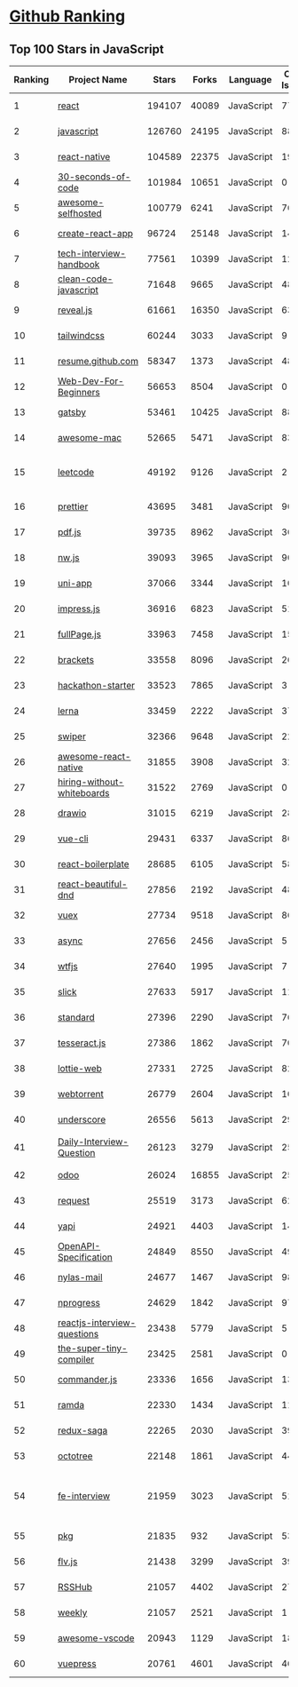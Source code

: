 [Github Ranking](../README.md)
==========

## Top 100 Stars in JavaScript

| Ranking | Project Name | Stars | Forks | Language | Open Issues | Description | Last Commit |
| ------- | ------------ | ----- | ----- | -------- | ----------- | ----------- | ----------- |
| 1 | [react](https://github.com/facebook/react) | 194107 | 40089 | JavaScript | 776 | A declarative, efficient, and flexible JavaScript library for building user interfaces. | 2022-09-01T01:14:08Z |
| 2 | [javascript](https://github.com/airbnb/javascript) | 126760 | 24195 | JavaScript | 88 | JavaScript Style Guide | 2022-08-26T23:45:02Z |
| 3 | [react-native](https://github.com/facebook/react-native) | 104589 | 22375 | JavaScript | 1909 | A framework for building native applications using React | 2022-09-01T01:54:11Z |
| 4 | [30-seconds-of-code](https://github.com/30-seconds/30-seconds-of-code) | 101984 | 10651 | JavaScript | 0 | Short JavaScript code snippets for all your development needs | 2022-07-22T09:38:03Z |
| 5 | [awesome-selfhosted](https://github.com/awesome-selfhosted/awesome-selfhosted) | 100779 | 6241 | JavaScript | 76 | A list of Free Software network services and web applications which can be hosted on your own servers | 2022-08-31T17:57:41Z |
| 6 | [create-react-app](https://github.com/facebook/create-react-app) | 96724 | 25148 | JavaScript | 1417 | Set up a modern web app by running one command. | 2022-08-27T16:13:28Z |
| 7 | [tech-interview-handbook](https://github.com/yangshun/tech-interview-handbook) | 77561 | 10399 | JavaScript | 12 | 💯 Curated coding interview preparation materials for busy software engineers | 2022-08-30T01:31:56Z |
| 8 | [clean-code-javascript](https://github.com/ryanmcdermott/clean-code-javascript) | 71648 | 9665 | JavaScript | 48 | :bathtub: Clean Code concepts adapted for JavaScript | 2022-08-23T06:54:16Z |
| 9 | [reveal.js](https://github.com/hakimel/reveal.js) | 61661 | 16350 | JavaScript | 632 | The HTML Presentation Framework | 2022-08-31T07:16:18Z |
| 10 | [tailwindcss](https://github.com/tailwindlabs/tailwindcss) | 60244 | 3033 | JavaScript | 9 | A utility-first CSS framework for rapid UI development. | 2022-08-31T19:15:20Z |
| 11 | [resume.github.com](https://github.com/resume/resume.github.com) | 58347 | 1373 | JavaScript | 48 | Resumes generated using the GitHub informations | 2022-01-24T03:34:10Z |
| 12 | [Web-Dev-For-Beginners](https://github.com/microsoft/Web-Dev-For-Beginners) | 56653 | 8504 | JavaScript | 0 | 24 Lessons, 12 Weeks, Get Started as a Web Developer | 2022-08-23T17:15:05Z |
| 13 | [gatsby](https://github.com/gatsbyjs/gatsby) | 53461 | 10425 | JavaScript | 88 | Build blazing fast, modern apps and websites with React | 2022-09-01T01:30:51Z |
| 14 | [awesome-mac](https://github.com/jaywcjlove/awesome-mac) | 52665 | 5471 | JavaScript | 83 |  Now we have become very big, Different from the original idea. Collect premium software in various categories. | 2022-08-30T17:16:01Z |
| 15 | [leetcode](https://github.com/azl397985856/leetcode) | 49192 | 9126 | JavaScript | 2 | 推荐刷题网站：https://www.lintcode.com/?utm_source=tf-github-lucifer2022  LeetCode Solutions: A Record of My Problem Solving Journey.( leetcode题解，记录自己的leetcode解题之路。) | 2022-08-21T14:08:34Z |
| 16 | [prettier](https://github.com/prettier/prettier) | 43695 | 3481 | JavaScript | 902 | Prettier is an opinionated code formatter. | 2022-08-31T15:00:47Z |
| 17 | [pdf.js](https://github.com/mozilla/pdf.js) | 39735 | 8962 | JavaScript | 360 | PDF Reader in JavaScript | 2022-08-31T14:56:10Z |
| 18 | [nw.js](https://github.com/nwjs/nw.js) | 39093 | 3965 | JavaScript | 902 | Call all Node.js modules directly from DOM/WebWorker and enable a new way of writing applications with all Web technologies. | 2022-08-31T15:31:07Z |
| 19 | [uni-app](https://github.com/dcloudio/uni-app) | 37066 | 3344 | JavaScript | 1016 | A cross-platform framework using Vue.js | 2022-08-31T10:08:47Z |
| 20 | [impress.js](https://github.com/impress/impress.js) | 36916 | 6823 | JavaScript | 51 | It's a presentation framework based on the power of CSS3 transforms and transitions in modern browsers and inspired by the idea behind prezi.com. | 2022-08-23T14:46:19Z |
| 21 | [fullPage.js](https://github.com/alvarotrigo/fullPage.js) | 33963 | 7458 | JavaScript | 159 | fullPage plugin by Alvaro Trigo. Create full screen pages fast and simple | 2022-08-30T14:58:16Z |
| 22 | [brackets](https://github.com/adobe/brackets) | 33558 | 8096 | JavaScript | 2620 | An open source code editor for the web, written in JavaScript, HTML and CSS. | 2022-06-12T08:19:24Z |
| 23 | [hackathon-starter](https://github.com/sahat/hackathon-starter) | 33523 | 7865 | JavaScript | 3 | A boilerplate for Node.js web applications | 2022-08-07T20:37:10Z |
| 24 | [lerna](https://github.com/lerna/lerna) | 33459 | 2222 | JavaScript | 374 | :dragon: Lerna is a fast, modern build system for managing and publishing multiple JavaScript/TypeScript packages from the same repository. | 2022-08-31T20:10:17Z |
| 25 | [swiper](https://github.com/nolimits4web/swiper) | 32366 | 9648 | JavaScript | 225 | Most modern mobile touch slider with hardware accelerated transitions | 2022-08-31T19:44:00Z |
| 26 | [awesome-react-native](https://github.com/jondot/awesome-react-native) | 31855 | 3908 | JavaScript | 32 | Awesome React Native components, news, tools, and learning material! | 2022-08-20T22:18:50Z |
| 27 | [hiring-without-whiteboards](https://github.com/poteto/hiring-without-whiteboards) | 31522 | 2769 | JavaScript | 0 | ⭐️  Companies that don't have a broken hiring process | 2022-08-31T23:31:22Z |
| 28 | [drawio](https://github.com/jgraph/drawio) | 31015 | 6219 | JavaScript | 286 | Source to app.diagrams.net | 2022-08-31T09:56:29Z |
| 29 | [vue-cli](https://github.com/vuejs/vue-cli) | 29431 | 6337 | JavaScript | 862 | 🛠️ webpack-based tooling for Vue.js Development | 2022-08-27T02:14:44Z |
| 30 | [react-boilerplate](https://github.com/react-boilerplate/react-boilerplate) | 28685 | 6105 | JavaScript | 58 | :fire: A highly scalable, offline-first foundation with the best developer experience and a focus on performance and best practices. | 2022-08-16T23:42:02Z |
| 31 | [react-beautiful-dnd](https://github.com/atlassian/react-beautiful-dnd) | 27856 | 2192 | JavaScript | 482 | Beautiful and accessible drag and drop for lists with React | 2022-08-31T23:22:14Z |
| 32 | [vuex](https://github.com/vuejs/vuex) | 27734 | 9518 | JavaScript | 86 | 🗃️ Centralized State Management for Vue.js. | 2022-08-30T20:58:07Z |
| 33 | [async](https://github.com/caolan/async) | 27656 | 2456 | JavaScript | 5 | Async utilities for node and the browser | 2022-08-16T04:24:48Z |
| 34 | [wtfjs](https://github.com/denysdovhan/wtfjs) | 27640 | 1995 | JavaScript | 7 | 🤪 A list of funny and tricky JavaScript examples | 2022-08-15T22:13:33Z |
| 35 | [slick](https://github.com/kenwheeler/slick) | 27633 | 5917 | JavaScript | 1139 | the last carousel you'll ever need | 2022-08-31T11:15:05Z |
| 36 | [standard](https://github.com/standard/standard) | 27396 | 2290 | JavaScript | 76 | 🌟 JavaScript Style Guide, with linter & automatic code fixer | 2022-08-29T12:07:48Z |
| 37 | [tesseract.js](https://github.com/naptha/tesseract.js) | 27386 | 1862 | JavaScript | 70 | Pure Javascript OCR for more than 100 Languages 📖🎉🖥 | 2022-08-28T22:02:01Z |
| 38 | [lottie-web](https://github.com/airbnb/lottie-web) | 27331 | 2725 | JavaScript | 829 | Render After Effects animations natively on Web, Android and iOS, and React Native. http://airbnb.io/lottie/ | 2022-08-26T05:47:36Z |
| 39 | [webtorrent](https://github.com/webtorrent/webtorrent) | 26779 | 2604 | JavaScript | 107 | ⚡️ Streaming torrent client for the web | 2022-08-30T13:26:11Z |
| 40 | [underscore](https://github.com/jashkenas/underscore) | 26556 | 5613 | JavaScript | 29 | JavaScript's utility _ belt | 2022-08-31T05:36:30Z |
| 41 | [Daily-Interview-Question](https://github.com/Advanced-Frontend/Daily-Interview-Question) | 26123 | 3279 | JavaScript | 254 | 我是依扬（木易杨），公众号「高级前端进阶」作者，每天搞定一道前端大厂面试题，祝大家天天进步，一年后会看到不一样的自己。 | 2020-11-09T01:07:00Z |
| 42 | [odoo](https://github.com/odoo/odoo) | 26024 | 16855 | JavaScript | 2503 | Odoo. Open Source Apps To Grow Your Business. | 2022-09-01T01:58:03Z |
| 43 | [request](https://github.com/request/request) | 25519 | 3173 | JavaScript | 62 | 🏊🏾 Simplified HTTP request client. | 2022-08-29T15:29:24Z |
| 44 | [yapi](https://github.com/YMFE/yapi) | 24921 | 4403 | JavaScript | 1436 | YApi 是一个可本地部署的、打通前后端及QA的、可视化的接口管理平台 | 2022-08-31T04:59:07Z |
| 45 | [OpenAPI-Specification](https://github.com/OAI/OpenAPI-Specification) | 24849 | 8550 | JavaScript | 490 | The OpenAPI Specification Repository | 2022-08-31T00:14:20Z |
| 46 | [nylas-mail](https://github.com/nylas/nylas-mail) | 24677 | 1467 | JavaScript | 984 | :love_letter: An extensible desktop mail app built on the modern web.  Forks welcome! | 2021-07-05T13:35:43Z |
| 47 | [nprogress](https://github.com/rstacruz/nprogress) | 24629 | 1842 | JavaScript | 97 | For slim progress bars like on YouTube, Medium, etc | 2022-06-04T00:38:39Z |
| 48 | [reactjs-interview-questions](https://github.com/sudheerj/reactjs-interview-questions) | 23438 | 5779 | JavaScript | 5 | List of top 500 ReactJS Interview Questions & Answers....Coding exercise questions are coming soon!! | 2022-08-24T17:41:58Z |
| 49 | [the-super-tiny-compiler](https://github.com/jamiebuilds/the-super-tiny-compiler) | 23425 | 2581 | JavaScript | 0 | :snowman: Possibly the smallest compiler ever | 2022-06-02T11:58:54Z |
| 50 | [commander.js](https://github.com/tj/commander.js) | 23336 | 1656 | JavaScript | 13 | node.js command-line interfaces made easy | 2022-08-31T22:45:03Z |
| 51 | [ramda](https://github.com/ramda/ramda) | 22330 | 1434 | JavaScript | 114 | :ram: Practical functional Javascript | 2022-08-24T13:19:27Z |
| 52 | [redux-saga](https://github.com/redux-saga/redux-saga) | 22265 | 2030 | JavaScript | 39 | An alternative side effect model for Redux apps | 2022-08-20T08:35:56Z |
| 53 | [octotree](https://github.com/ovity/octotree) | 22148 | 1861 | JavaScript | 44 | GitHub on steroids | 2022-04-16T15:08:33Z |
| 54 | [fe-interview](https://github.com/haizlin/fe-interview) | 21959 | 3023 | JavaScript | 5105 | 前端面试每日 3+1，以面试题来驱动学习，提倡每日学习与思考，每天进步一点！每天早上5点纯手工发布面试题（死磕自己，愉悦大家），6000+道前端面试题全面覆盖，HTML/CSS/JavaScript/Vue/React/Nodejs/TypeScript/ECMAScritpt/Webpack/Jquery/小程序/软技能…… | 2022-08-31T20:49:12Z |
| 55 | [pkg](https://github.com/vercel/pkg) | 21835 | 932 | JavaScript | 53 | Package your Node.js project into an executable | 2022-07-22T01:43:13Z |
| 56 | [flv.js](https://github.com/bilibili/flv.js) | 21438 | 3299 | JavaScript | 390 | HTML5 FLV Player | 2022-08-23T01:42:47Z |
| 57 | [RSSHub](https://github.com/DIYgod/RSSHub) | 21057 | 4402 | JavaScript | 272 | 🍰 Everything is RSSible | 2022-09-01T02:46:38Z |
| 58 | [weekly](https://github.com/ascoders/weekly) | 21057 | 2521 | JavaScript | 1 | 前端精读周刊。帮你理解最前沿、实用的技术。 | 2022-08-29T01:18:05Z |
| 59 | [awesome-vscode](https://github.com/viatsko/awesome-vscode) | 20943 | 1129 | JavaScript | 18 | 🎨 A curated list of delightful VS Code packages and resources. | 2022-08-18T13:31:37Z |
| 60 | [vuepress](https://github.com/vuejs/vuepress) | 20761 | 4601 | JavaScript | 467 | 📝 Minimalistic Vue-powered static site generator | 2022-07-20T05:01:13Z |

